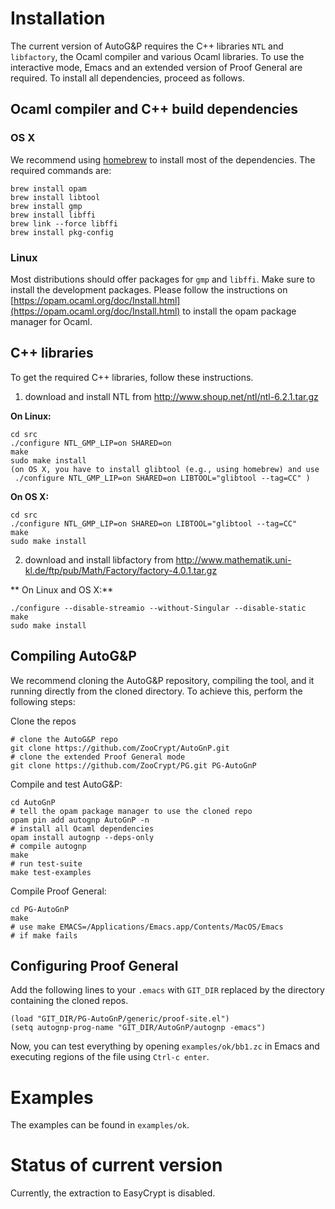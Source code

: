 # Installation

The current version of AutoG&P requires the C++ libraries `NTL` and
`libfactory`, the Ocaml compiler and various Ocaml libraries.
To use the interactive mode, Emacs and an extended version of
Proof General are required. To install all dependencies, proceed as follows.

## Ocaml compiler and C++ build dependencies

### OS X

We recommend using [homebrew](http://brew.sh) to install most of the dependencies.
The required commands are:

```
brew install opam
brew install libtool
brew install gmp
brew install libffi
brew link --force libffi
brew install pkg-config
```

### Linux

Most distributions should offer packages for `gmp` and `libffi`. Make sure to
install the development packages.
Please follow the instructions on
[https://opam.ocaml.org/doc/Install.html](https://opam.ocaml.org/doc/Install.html)
to install the opam package manager for Ocaml.

## C++ libraries

To get the required C++ libraries, follow these instructions.

1) download and install NTL from
http://www.shoup.net/ntl/ntl-6.2.1.tar.gz

**On Linux:**
```
cd src
./configure NTL_GMP_LIP=on SHARED=on
make
sudo make install
(on OS X, you have to install glibtool (e.g., using homebrew) and use
 ./configure NTL_GMP_LIP=on SHARED=on LIBTOOL="glibtool --tag=CC" )
```

**On OS X:**
```
cd src
./configure NTL_GMP_LIP=on SHARED=on LIBTOOL="glibtool --tag=CC"
make
sudo make install
```

2) download and install libfactory from
http://www.mathematik.uni-kl.de/ftp/pub/Math/Factory/factory-4.0.1.tar.gz

** On Linux and OS X:**
```
./configure --disable-streamio --without-Singular --disable-static
make
sudo make install
```

## Compiling AutoG&P

We recommend cloning the AutoG&P repository, compiling the tool, and
it running directly from the cloned directory. To achieve this, perform
the following steps:

Clone the repos
```
# clone the AutoG&P repo
git clone https://github.com/ZooCrypt/AutoGnP.git
# clone the extended Proof General mode
git clone https://github.com/ZooCrypt/PG.git PG-AutoGnP
```

Compile and test AutoG&P:
```
cd AutoGnP
# tell the opam package manager to use the cloned repo
opam pin add autognp AutoGnP -n
# install all Ocaml dependencies
opam install autognp --deps-only
# compile autognp
make
# run test-suite
make test-examples
```

Compile Proof General:
```
cd PG-AutoGnP
make
# use make EMACS=/Applications/Emacs.app/Contents/MacOS/Emacs
# if make fails
```

## Configuring Proof General

Add the following lines to your `.emacs` with `GIT_DIR` replaced
by the directory containing the cloned repos.

```
(load "GIT_DIR/PG-AutoGnP/generic/proof-site.el")
(setq autognp-prog-name "GIT_DIR/AutoGnP/autognp -emacs")
```

Now, you can test everything by opening `examples/ok/bb1.zc` in
Emacs and executing regions of the file using `Ctrl-c enter`.

# Examples

The examples can be found in `examples/ok`.

# Status of current version

Currently, the extraction to EasyCrypt is disabled.
